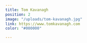 ```yaml
---
title: Tom Kavanagh
position: 2
image: "/uploads/tom-kavanagh.jpg"
link: https://www.tomkavanagh.com
color: "#000000"

---
```


